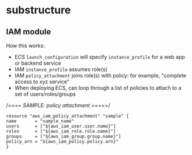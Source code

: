 # substructure


## IAM module


How this works:
+ ECS `launch_configuration` will specify `instance_profile` for a web app or backend service
+ IAM `instance_profile` assumes role(s)
+ IAM `policy_attachment` joins role(s) with policy: for example, "complete access to xyz service"
+ When deploying ECS, can loop through a list of policies to attach to a set of users/roles/groups


/*==== SAMPLE: policy attachment =====*/

```shell
resource "aws_iam_policy_attachment" "sample" {
name       = "sample_name"
users      = ["${aws_iam_user.user.name}"]
roles      = ["${aws_iam_role.role.name}"]
groups     = ["${aws_iam_group.group.name}"]
policy_arn = "${aws_iam_policy.policy.arn}"
}
```
